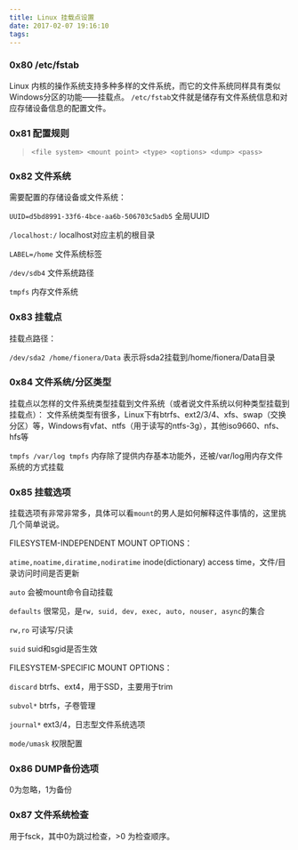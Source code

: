 ```yaml
---
title: Linux 挂载点设置
date: 2017-02-07 19:16:10
tags:
---
```


### 0x80 /etc/fstab
Linux 内核的操作系统支持多种多样的文件系统，而它的文件系统同样具有类似Windows分区的功能——挂载点。
`/etc/fstab`文件就是储存有文件系统信息和对应存储设备信息的配置文件。

### 0x81 配置规则
> `<file system> <mount point> <type> <options> <dump> <pass>`

### 0x82 文件系统
需要配置的存储设备或文件系统：

`UUID=d5bd8991-33f6-4bce-aa6b-506703c5adb5` 全局UUID

`/localhost:/` localhost对应主机的根目录

`LABEL=/home` 文件系统标签

`/dev/sdb4` 文件系统路径

`tmpfs` 内存文件系统

### 0x83 挂载点
挂载点路径：

`/dev/sda2 /home/fionera/Data` 表示将sda2挂载到/home/fionera/Data目录

### 0x84 文件系统/分区类型
挂载点以怎样的文件系统类型挂载到文件系统（或者说文件系统以何种类型挂载到挂载点）：
文件系统类型有很多，Linux下有btrfs、ext2/3/4、xfs、swap（交换分区）等，Windows有vfat、ntfs（用于读写的ntfs-3g），其他iso9660、nfs、hfs等

`tmpfs /var/log	tmpfs` 内存除了提供内存基本功能外，还被/var/log用内存文件系统的方式挂载

### 0x85 挂载选项
挂载选项有非常非常多，具体可以看`mount`的男人是如何解释这件事情的，这里挑几个简单说说。

FILESYSTEM-INDEPENDENT MOUNT OPTIONS：

`atime,noatime,diratime,nodiratime` inode(dictionary) access time，文件/目录访问时间是否更新

`auto` 会被mount命令自动挂载

`defaults` 很常见，是`rw, suid, dev, exec, auto, nouser, async`的集合

`rw,ro` 可读写/只读

`suid` suid和sgid是否生效

FILESYSTEM-SPECIFIC MOUNT OPTIONS：

`discard` btrfs、ext4，用于SSD，主要用于trim

`subvol*` btrfs，子卷管理

`journal*` ext3/4，日志型文件系统选项

`mode/umask` 权限配置

### 0x86 DUMP备份选项
0为忽略，1为备份

### 0x87 文件系统检查
用于fsck，其中0为跳过检查，>0 为检查顺序。
